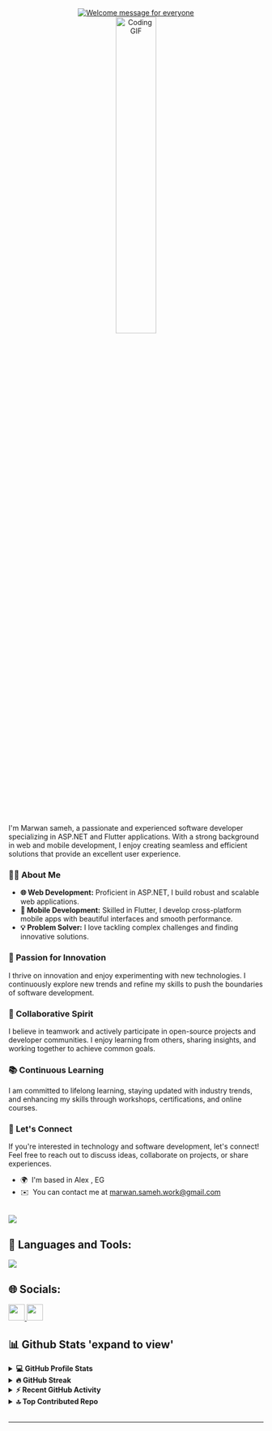 <div align="center">
<a href="https://git.io/typing-svg"><img src="https://readme-typing-svg.herokuapp.com?font=Fira+Code&weight=700&size=22&duration=6000&pause=1000&color=01C6F7&center=true&vCenter=true&random=true&width=435&lines=%F0%9F%91%8B+Hi+there!+I'm+Marwan+" alt="Welcome message for everyone" /></a>
</div>


<div align="center">
  <img src="https://github.com/marwan-sam/marwan-sam/assets/123833521/25718137-7fa6-4408-871b-a6edc33561e3" alt="Coding GIF" width="40%" />
</div>
<br>


I'm Marwan sameh, a passionate and experienced software developer specializing in ASP.NET and Flutter applications. With a strong background in web and mobile development, I enjoy creating seamless and efficient solutions that provide an excellent user experience.

### 👨‍💻 About Me

- **🌐 Web Development:** Proficient in ASP.NET, I build robust and scalable web applications.
- **📱 Mobile Development:** Skilled in Flutter, I develop cross-platform mobile apps with beautiful interfaces and smooth performance.
- **💡 Problem Solver:** I love tackling complex challenges and finding innovative solutions.

### 🚀 Passion for Innovation
I thrive on innovation and enjoy experimenting with new technologies. I continuously explore new trends and refine my skills to push the boundaries of software development.

### 🌟 Collaborative Spirit
I believe in teamwork and actively participate in open-source projects and developer communities. I enjoy learning from others, sharing insights, and working together to achieve common goals.

### 📚 Continuous Learning
I am committed to lifelong learning, staying updated with industry trends, and enhancing my skills through workshops, certifications, and online courses.

### 🔗 Let's Connect
If you're interested in technology and software development, let's connect! Feel free to reach out to discuss ideas, collaborate on projects, or share experiences.

* 🌍  I'm based in Alex , EG
* ✉️  You can contact me at [marwan.sameh.work@gmail.com](mailto:marwan.sameh.work@gmail.com)

<br>
<a href="https://www.github.com/marwan-sam" target="_blank" rel="noreferrer"><img
src="https://img.shields.io/github/followers/marwan-sam?logo=github&style=for-the-badge&color=0891b2&labelColor=1c1917" /></a>
<br>

## 🚀 Languages and Tools:

<div align="left">
  <a href="#">
    <img src="https://skillicons.dev/icons?i=dart,flutter,firebase,net,xd,figma,vscode,androidstudio,git,github,figma,java,javascript&theme=dark" />
  </a>
 
</div>

## 🌐 Socials:

<p align="left">
  <a href="https://www.github.com/marwan-sam" target="_blank" rel="noreferrer">
    <picture>
      <source media="(prefers-color-scheme: dark)" srcset="https://raw.githubusercontent.com/danielcranney/readme-generator/main/public/icons/socials/github-dark.svg" />
      <source media="(prefers-color-scheme: light)" srcset="https://raw.githubusercontent.com/danielcranney/readme-generator/main/public/icons/socials/github.svg" />
      <img src="https://raw.githubusercontent.com/danielcranney/readme-generator/main/public/icons/socials/github.svg" width="32" height="32" />
    </picture>
  </a>
  <a href="https://www.linkedin.com/in/marwan-sameh-638878229" target="_blank" rel="noreferrer">
    <picture>
      <source media="(prefers-color-scheme: dark)" srcset="https://raw.githubusercontent.com/danielcranney/readme-generator/main/public/icons/socials/linkedin-dark.svg" />
      <source media="(prefers-color-scheme: light)" srcset="https://raw.githubusercontent.com/danielcranney/readme-generator/main/public/icons/socials/linkedin.svg" />
      <img src="https://raw.githubusercontent.com/danielcranney/readme-generator/main/public/icons/socials/linkedin.svg" width="32" height="32" />
    </picture>
  </a>
</p>

## 📊 Github Stats 'expand to view'

<details>
  <summary><b>💻 GitHub Profile Stats</b></summary>
  <br/>
    <a href="https://github.com/marwan-sam"><img align="center" src="https://github-readme-stats.vercel.app/api/?username=marwan-sam&theme=dracula&show_icons=true&hide=issues&locale=en" alt="marwan sam status" height="192px"/></a>
  <br />
</details>

<details>
  <summary><b>🔥 GitHub Streak</b></summary>
  <br/>
   <a href="https://github.com/marwan-sam"><img alt="Marwan Sameh streaks" src="https://github-readme-streak-stats.herokuapp.com/?user=marwan-sam&theme=dracula&ring=2DD4B9&fire=2DD4B9&stroke=2DD4B9&currStreakLabel=2DD4B9&border=2DD4B9" /></a>
  <br />
</details>

<details>
  <summary><b>⚡ Recent GitHub Activity</b></summary>
  <br/>
   <a href="https://github.com/marwan-sam"><img alt="Marwan Sameh Activity Graph" src="https://github-readme-activity-graph.vercel.app/graph?username=marwan-sam&theme=dracula&custom_title=Marwan%20Sameh%20Activity%20Graph" /></a>
  <br />
</details>


<details>
  <summary><b>🔝 Top Contributed Repo</b></summary>
  <br/>
   <a href="https://github.com/marwan-sam"><img alt="Marwan Sameh Top repo" src="https://github-contributor-stats.vercel.app/api?username=marwan-sam&limit=5&theme=dracula&combine_all_yearly_contributions=true" /></a>
  <br />
</details>
<br />

---
